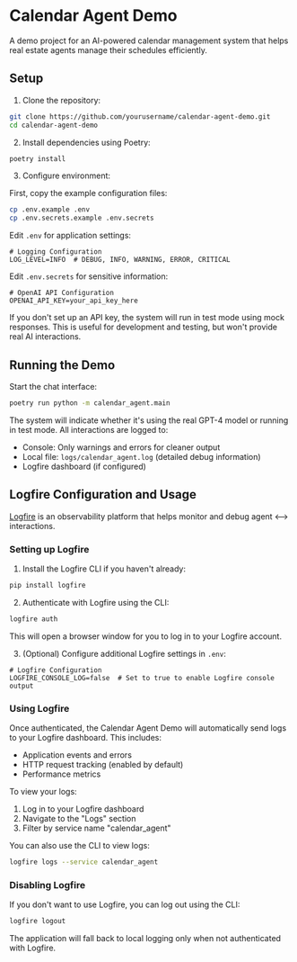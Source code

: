 # Calendar Agent Demo

A demo project for an AI-powered calendar management system that helps real estate agents manage their schedules efficiently.

## Setup

1. Clone the repository:
```bash
git clone https://github.com/yourusername/calendar-agent-demo.git
cd calendar-agent-demo
```

2. Install dependencies using Poetry:
```bash
poetry install
```

3. Configure environment:

First, copy the example configuration files:
```bash
cp .env.example .env
cp .env.secrets.example .env.secrets
```

Edit `.env` for application settings:
```env
# Logging Configuration
LOG_LEVEL=INFO  # DEBUG, INFO, WARNING, ERROR, CRITICAL
```

Edit `.env.secrets` for sensitive information:
```env
# OpenAI API Configuration
OPENAI_API_KEY=your_api_key_here
```

If you don't set up an API key, the system will run in test mode using mock responses. This is useful for development and testing, but won't provide real AI interactions.


## Running the Demo

Start the chat interface:
```bash
poetry run python -m calendar_agent.main
```

The system will indicate whether it's using the real GPT-4 model or running in test mode. All interactions are logged to:
- Console: Only warnings and errors for cleaner output
- Local file: `logs/calendar_agent.log` (detailed debug information)
- Logfire dashboard (if configured)

## Logfire Configuration and Usage

[Logfire](https://logfire.dev/) is an observability platform that helps monitor and debug agent <--> interactions.

### Setting up Logfire

1. Install the Logfire CLI if you haven't already:
```bash
pip install logfire
```

2. Authenticate with Logfire using the CLI:
```bash
logfire auth
```
This will open a browser window for you to log in to your Logfire account.

3. (Optional) Configure additional Logfire settings in `.env`:
```env
# Logfire Configuration
LOGFIRE_CONSOLE_LOG=false  # Set to true to enable Logfire console output
```

### Using Logfire

Once authenticated, the Calendar Agent Demo will automatically send logs to your Logfire dashboard. This includes:

- Application events and errors
- HTTP request tracking (enabled by default)
- Performance metrics

To view your logs:
1. Log in to your Logfire dashboard
2. Navigate to the "Logs" section
3. Filter by service name "calendar_agent"

You can also use the CLI to view logs:
```bash
logfire logs --service calendar_agent
```

### Disabling Logfire

If you don't want to use Logfire, you can log out using the CLI:
```bash
logfire logout
```

The application will fall back to local logging only when not authenticated with Logfire.
